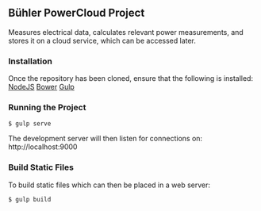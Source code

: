 ## Bühler PowerCloud Project

Measures electrical data, calculates relevant power measurements, and stores it on a cloud service, which can be accessed later.

### Installation

Once the repository has been cloned, ensure that the following is installed:
[NodeJS](https://nodejs.org/en/)
[Bower](https://bower.io/)
[Gulp](http://gulpjs.com/)

### Running the Project

`
$ gulp serve
`

The development server will then listen for connections on:
http://localhost:9000

### Build Static Files

To build static files which can then be placed in a web server:

`
$ gulp build
`
